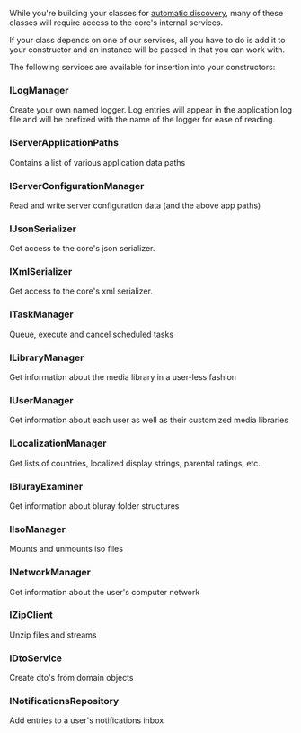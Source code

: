 While you're building your classes for [automatic discovery](https://github.com/MediaBrowser/MediaBrowser/wiki/Automatic-Type-Discovery), many of these classes will require access to the core's internal services.

If your class depends on one of our services, all you have to do is add it to your constructor and an instance will be passed in that you can work with.

The following services are available for insertion into your constructors:

### ILogManager 
Create your own named logger. Log entries will appear in the application log file and will be prefixed with the name of the logger for ease of reading.

### IServerApplicationPaths
Contains a list of various application data paths

### IServerConfigurationManager
Read and write server configuration data (and the above app paths)

### IJsonSerializer
Get access to the core's json serializer.

### IXmlSerializer
Get access to the core's xml serializer.

### ITaskManager 
Queue, execute and cancel scheduled tasks

### ILibraryManager 
Get information about the media library in a user-less fashion

### IUserManager
Get information about each user as well as their customized media libraries

### ILocalizationManager
Get lists of countries, localized display strings, parental ratings, etc.

### IBlurayExaminer
Get information about bluray folder structures

### IIsoManager
Mounts and unmounts iso files

### INetworkManager
Get information about the user's computer network

### IZipClient
Unzip files and streams

### IDtoService
Create dto's from domain objects

### INotificationsRepository
Add entries to a user's notifications inbox